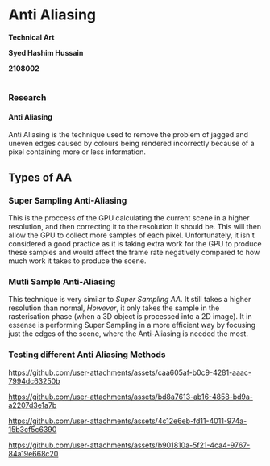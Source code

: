 # Anti Aliasing

**Technical Art**  

**Syed Hashim Hussain**  

**2108002**  

# 

### **Research**

#### Anti Aliasing

Anti Aliasing is the technique used to remove the problem of jagged and uneven edges caused by colours being rendered incorrectly because of a pixel containing more or less information.

## Types of AA
### Super Sampling Anti-Aliasing 

This is the proccess of the GPU calculating the current scene in a higher resolution, and then correcting it to the resolution it should be. This will then allow the GPU to collect more samples of each pixel. Unfortunately, it isn't considered a good practice as it is taking extra work for the GPU to produce these samples and would affect the frame rate negatively compared to how much work it takes to produce the scene.

### Mutli Sample Anti-Aliasing

This technique is very similar to *Super Sampling AA*. It still takes a higher resolution than normal, *However*, it only takes the sample in the rasterisation phase (when a 3D object is processed into a 2D image). It in essense is performing Super Sampling in a more efficient way by focusing just the edges of the scene, where the Anti-Aliasing is needed the most.




### Testing different Anti Aliasing Methods
https://github.com/user-attachments/assets/caa605af-b0c9-4281-aaac-7994dc63250b

https://github.com/user-attachments/assets/bd8a7613-ab16-4858-bd9a-a2207d3e1a7b

https://github.com/user-attachments/assets/4c12e6eb-fd11-4011-974a-15b3cf5c6390

https://github.com/user-attachments/assets/b901810a-5f21-4ca4-9767-84a19e668c20

